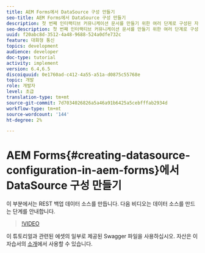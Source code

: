 ```yaml
---
title: AEM Forms에서 DataSource 구성 만들기
seo-title: AEM Forms에서 DataSource 구성 만들기
description: 첫 번째 인터랙티브 커뮤니케이션 문서를 만들기 위한 여러 단계로 구성된 자습서의 2부분입니다. 이 부분에서는 REST 백업 데이터 소스를 만듭니다.  다음 비디오는 데이터 소스를 만드는 단계를 안내합니다.
seo-description: 첫 번째 인터랙티브 커뮤니케이션 문서를 만들기 위한 여러 단계로 구성된 자습서의 2부분입니다. 이 부분에서는 REST 백업 데이터 소스를 만듭니다.  다음 비디오는 데이터 소스를 만드는 단계를 안내합니다.
uuid: f20abc8d-3512-4a48-9688-524a0dfe732c
feature: 대화형 통신
topics: development
audience: developer
doc-type: tutorial
activity: implement
version: 6.4,6.5
discoiquuid: 0e1760ad-c412-4a55-a51a-d0875c55768e
topic: 개발
role: 개발자
level: 초급
translation-type: tm+mt
source-git-commit: 7d7034026826a5a46a91b6425a5cebfffab2934d
workflow-type: tm+mt
source-wordcount: '144'
ht-degree: 2%

---
```



# AEM Forms{#creating-datasource-configuration-in-aem-forms}에서 DataSource 구성 만들기

이 부분에서는 REST 백업 데이터 소스를 만듭니다.  다음 비디오는 데이터 소스를 만드는 단계를 안내합니다.

>[!VIDEO](https://video.tv.adobe.com/v/22344/?quality=9&learn=on)

이 튜토리얼과 관련된 에셋의 일부로 제공된 Swagger 파일을 사용하십시오. 자산은 이 자습서의 [소개](introduction.md)에서 사용할 수 있습니다.
